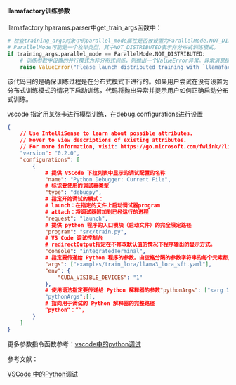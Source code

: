 #### llamafactory训练参数

llamafactory.hparams.parser中get_train_args函数中：

```python
# 检查training_args对象中的parallel_mode属性是否被设置为ParallelMode.NOT_DISTRIBUTED
# ParallelMode可能是一个枚举类型，其中NOT_DISTRIBUTED表示非分布式训练模式。
if training_args.parallel_mode == ParallelMode.NOT_DISTRIBUTED:
    # 训练参数中设置的并行模式为非分布式训练，则抛出一个ValueError异常。异常消息提示用户应该使用llamafactory-cli或torchrun来启动分布式训练。
	raise ValueError("Please launch distributed training with `llamafactory-cli` or `torchrun`.")
```

​		该代码目的是确保训练过程是在分布式模式下进行的。如果用户尝试在没有设置为分布式训练模式的情况下启动训练，代码将抛出异常并提示用户如何正确启动分布式训练。



vscode 指定用某张卡进行模型训练，在debug.configurations进行设置

```json
{
    // Use IntelliSense to learn about possible attributes.
    // Hover to view descriptions of existing attributes.
    // For more information, visit: https://go.microsoft.com/fwlink/?linkid=830387
    "version": "0.2.0",
    "configurations": [
        {	
        	# 提供 VSCode 下拉列表中显示的调试配置的名称
            "name": "Python Debugger: Current File",
            # 标识要使用的调试器类型
            "type": "debugpy",
            # 指定开始调试的模式：
            # launch：在指定的文件上启动调试器program
            # attach：将调试器附加到已经运行的进程
            "request": "launch",
            # 提供 python 程序的入口模块（启动文件）的完全限定路径
            "program": "src/train.py",
            # VS Code 调试控制台
            # redirectOutput指定在不修改默认值的情况下程序输出的显示方式。
            "console": "integratedTerminal",
            # 指定要传递给 Python 程序的参数。由空格分隔的参数字符串的每个元素都应包含在引号内
            "args": ["examples/train_lora/llama3_lora_sft.yaml"],
            "env": {
                "CUDA_VISIBLE_DEVICES": "1"
            },
    		# 使用语法指定要传递给 Python 解释器的参数"pythonArgs": ["<arg 1>", "<arg 2>",...]
    		"pythonArgs":[],
    		# 指向用于调试的 Python 解释器的完整路径
    		”python“：”“，
        }
    ]
}
```

更多参数指令函数参考：[vscode中的python调试](https://vscode.github.net.cn/docs/python/debugging)





参考文献：

[VSCode 中的Python调试](https://vscode.github.net.cn/docs/python/debugging)

